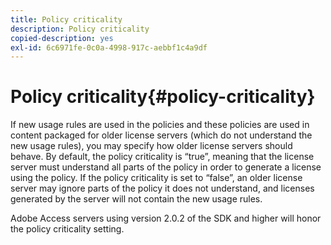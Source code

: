 ```yaml
---
title: Policy criticality
description: Policy criticality
copied-description: yes
exl-id: 6c6971fe-0c0a-4998-917c-aebbf1c4a9df
---
```

# Policy criticality{#policy-criticality}

If new usage rules are used in the policies and these policies are used in content packaged for older license servers (which do not understand the new usage rules), you may specify how older license servers should behave. By default, the policy criticality is “true”, meaning that the license server must understand all parts of the policy in order to generate a license using the policy. If the policy criticality is set to “false”, an older license server may ignore parts of the policy it does not understand, and licenses generated by the server will not contain the new usage rules.

Adobe Access servers using version 2.0.2 of the SDK and higher will honor the policy criticality setting.

